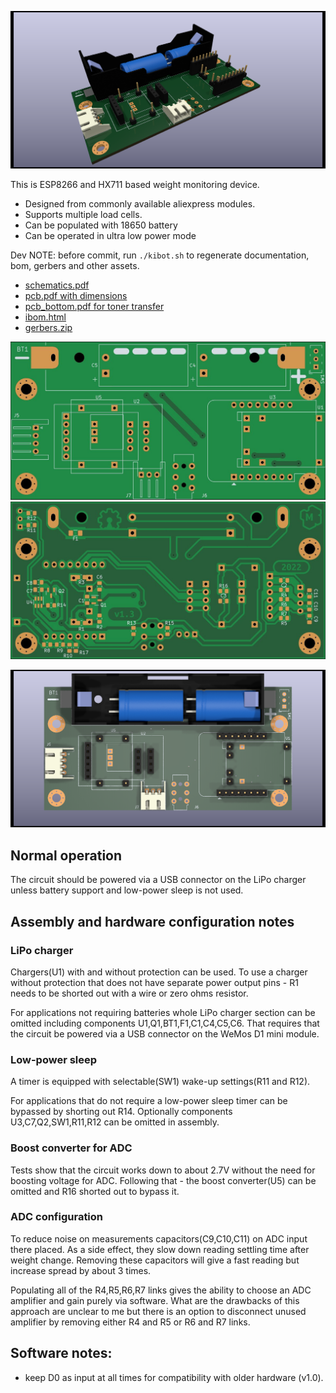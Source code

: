 ![PCB 3d main](gen/img_pcb_3d_main.png)


This is ESP8266 and HX711 based weight monitoring device.

* Designed from commonly available aliexpress modules.
* Supports multiple load cells.
* Can be populated with 18650 battery
* Can be operated in ultra low power mode


Dev NOTE: before commit, run `./kibot.sh` to regenerate documentation, bom, gerbers and other assets.

* [schematics.pdf](gen/schematics.pdf)
* [pcb.pdf with dimensions](gen/pcb.pdf)
* [pcb_bottom.pdf for toner transfer](gen/pcb_bottom.pdf)
* [ibom.html](gen/bom_ibom.html)
* [gerbers.zip](gen/gerbers/gerbers.zip)


![PCB 2d front bare](gen/img_pcb_2d_front_bare.jpg)
![PCB 2d back bare](gen/img_pcb_2d_back_bare.jpg)

![PCB 3d front](gen/img_pcb_3d_front.png)



## Normal operation

The circuit should be powered via a USB connector on the LiPo charger unless
battery support and low-power sleep is not used.



## Assembly and hardware configuration notes

### LiPo charger

Chargers(U1) with and without protection can be used. To use a charger without
protection that does not have separate power output pins - R1 needs to be
shorted out with a wire or zero ohms resistor.

For applications not requiring batteries whole LiPo charger section can be
omitted including components U1,Q1,BT1,F1,C1,C4,C5,C6. That requires that
the circuit be powered via a USB connector on the WeMos D1 mini module.

### Low-power sleep

A timer is equipped with selectable(SW1) wake-up settings(R11 and R12).

For applications that do not require a low-power sleep timer can be bypassed
by shorting out R14. Optionally components U3,C7,Q2,SW1,R11,R12 can be
omitted in assembly.

### Boost converter for ADC

Tests show that the circuit works down to about 2.7V without the need for
boosting voltage for ADC. Following that - the boost converter(U5) can be
omitted and R16 shorted out to bypass it.

### ADC configuration

To reduce noise on measurements capacitors(C9,C10,C11) on ADC input there
placed. As a side effect, they slow down reading settling time after weight change.
Removing these capacitors will give a fast reading but increase spread
by about 3 times.

Populating all of the R4,R5,R6,R7 links gives the ability to choose an ADC
amplifier and gain purely via software. What are the drawbacks of this
approach are unclear to me but there is an option to disconnect unused
amplifier by removing either R4 and R5 or R6 and R7 links.



## Software notes:

* keep D0 as input at all times for compatibility with older hardware (v1.0).


